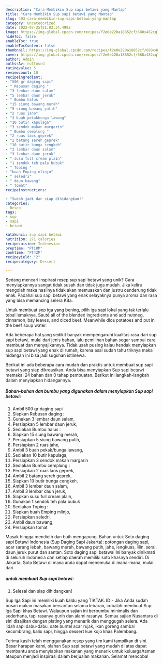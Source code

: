 ```yaml
---
description: "Cara Membikin Sup sapi betawi yang Mantap"
title: "Cara Membikin Sup sapi betawi yang Mantap"
slug: 493-cara-membikin-sup-sapi-betawi-yang-mantap
category: Uncategorized
date: 2022-07-25T21:03:34.499Z
image: https://img-global.cpcdn.com/recipes/f2e0e220a18852cf/680x482cq70/sup-sapi-betawi-foto-resep-utama.jpg
hideToc: false
enableToc: true
enableTocContent: false
thumbnail: https://img-global.cpcdn.com/recipes/f2e0e220a18852cf/680x482cq70/sup-sapi-betawi-foto-resep-utama.jpg
cover: https://img-global.cpcdn.com/recipes/f2e0e220a18852cf/680x482cq70/sup-sapi-betawi-foto-resep-utama.jpg
author: Admin
authorAv: notfound
ratingvalue: 5
reviewcount: 10
recipeingredient:
- "500 gr daging sapi"
- " Rebusan daging "
- "3 lembar daun salam"
- "5 lembar daun jeruk"
- " Bumbu halus "
- "15 siung bawang merah"
- "5 siung bawang putih"
- "2 ruas jahe"
- "3 buah pekakbunga lawang"
- "10 butir kapulaga"
- "3 sendok makan margarin"
- " Bumbu cemplung "
- "2 ruas laos geprek"
- "2 batang sereh geprek"
- "10 butir bunga cengkeh"
- "3 lembar daun salam"
- "3 lembar daun jeruk"
- " susu full cream plain"
- "1 sendok teh pala bubuk"
- " Toping "
- "buah Emping mlinjo"
- " seledri"
- " daun bawang"
- " tomat"
recipeinstructions:

- "Sudah jadi dan siap dihidangkan!"
categories:
- Resep
tags:
- sup
- sapi
- betawi

katakunci: sup sapi betawi 
nutrition: 271 calories
recipecuisine: Indonesian
preptime: "PT18M"
cooktime: "PT42M"
recipeyield: "2"
recipecategory: Dessert

---
```





Sedang mencari inspirasi resep sup sapi betawi yang unik? Cara menyiapkannya sangat tidak susah dan tidak juga mudah. Jika keliru mengolah maka hasilnya tidak akan memuaskan dan justru cenderung tidak enak. Padahal sup sapi betawi yang enak selayaknya punya aroma dan rasa yang bisa memancing selera Kita.





Untuk membuat sop iga yang bening, pilih iga sapi lokal yang tak terlalu tebal lemaknya. Sauté all of the blended ingredients and add nutmeg, cinnamon, bay leaves, and diced beef. Meanwhile dice potatoes and put in the beef soup water.

Ada beberapa hal yang sedikit banyak mempengaruhi kualitas rasa dari sup sapi betawi, mulai dari jenis bahan, lalu pemilihan bahan segar sampai cara membuat dan menyajikannya. Tidak usah pusing kalau hendak menyiapkan sup sapi betawi yang enak di rumah, karena asal sudah tahu triknya maka hidangan ini bisa jadi suguhan istimewa.






Berikut ini ada beberapa cara mudah dan praktis untuk membuat sup sapi betawi yang siap dikreasikan. Anda bisa menyiapkan Sup sapi betawi memakai 24 bahan dan 0 tahap pembuatan. Berikut ini langkah-langkah dalam menyiapkan hidangannya.

<!--inarticleads1-->

##### Bahan-bahan dan bumbu yang digunakan dalam menyiapkan Sup sapi betawi:

1. Ambil 500 gr daging sapi
1. Siapkan  Rebusan daging :
1. Gunakan 3 lembar daun salam,
1. Persiapkan 5 lembar daun jeruk,
1. Sediakan  Bumbu halus :
1. Siapkan 15 siung bawang merah,
1. Persiapkan 5 siung bawang putih,
1. Persiapkan 2 ruas jahe,
1. Ambil 3 buah pekak/bunga lawang,
1. Sediakan 10 butir kapulaga,
1. Persiapkan 3 sendok makan margarin
1. Sediakan  Bumbu cemplung :
1. Persiapkan 2 ruas laos geprek,
1. Ambil 2 batang sereh geprek,
1. Siapkan 10 butir bunga cengkeh,
1. Ambil 3 lembar daun salam,
1. Ambil 3 lembar daun jeruk,
1. Siapkan  susu full cream plain,
1. Gunakan 1 sendok teh pala bubuk
1. Sediakan  Toping :
1. Siapkan buah Emping mlinjo,
1. Persiapkan  seledri,
1. Ambil  daun bawang,
1. Persiapkan  tomat


Masak hingga mendidih dan buih mengapung. Bahan untuk Soto daging sapi Betawi Indonesia (Sup Daging Sapi Jakarta): potongan daging sapi, acar sarang lebah, bawang merah, bawang putih, jahe, lengkuas, lilin, serai, daun jeruk purut dan santan. Soto daging sapi betawai Ini banyak dinikmati di seluruh Indonesia dan setiap daerah memiliki soto khasnya sendiri. Di Jakarta, Soto Betawi di mana anda dapat menemuka di mana-mana, mulai dari. 

<!--inarticleads2-->

#####  untuk membuat Sup sapi betawi:


1. Selesai dan siap dihidangkan!

Sup Iga Sapi ini memiliki kuah kaldu yang TIKTAK. ID - Jika Anda sudah bosan makan masakan bersantan selama lebaran, cobalah membuat Sup Iga Sapi khas Betawi. Walaupun sajian ini berbumbu minimalis dan sederhana, tapi rasanya gurih dan alami rasanya. Semua sajian Nusantara di sini disajikan dengan plating yang menarik dan menggugah selera. Ada lidah sapi dabu-dabu, sate buntel acar rujak, ikan goreng sambal kecombrang, kalio sapi, hingga dessert kue kojo khas Palembang. 

Terima kasih telah menggunakan resep yang tim kami tampilkan di sini. Besar harapan kami, olahan Sup sapi betawi yang mudah di atas dapat membantu anda menyiapkan makanan yang menarik untuk keluarga/teman ataupun menjadi inspirasi dalam berjualan makanan. Selamat mencoba!
